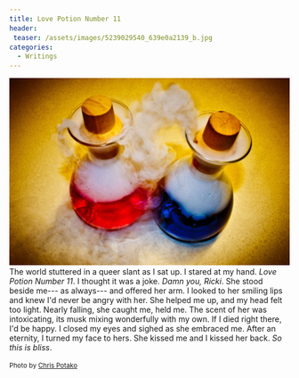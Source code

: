 ```yaml
---
title: Love Potion Number 11
header:
 teaser: /assets/images/5239029540_639e0a2139_b.jpg
categories:
  - Writings
---
```

<img src="/assets/images/5239029540_639e0a2139_b.jpg">The world stuttered in a queer slant as I sat up. I stared at my hand. *Love Potion Number 11*. I thought it was a joke. *Damn you, Ricki*. She stood beside me--- as always--- and offered her arm. I looked to her smiling lips and knew I'd never be angry with her. She helped me up, and my head felt too light. Nearly falling, she caught me, held me. The scent of her was intoxicating, its musk mixing wonderfully with my own. If I died right there, I'd be happy. I closed my eyes and sighed as she embraced me. After an eternity, I turned my face to hers. She kissed me and I kissed her back. *So this is bliss*.

<small>Photo by <a href="http://www.flickr.com/photos/51771794@N07/5239029540">Chris Potako</a></small>